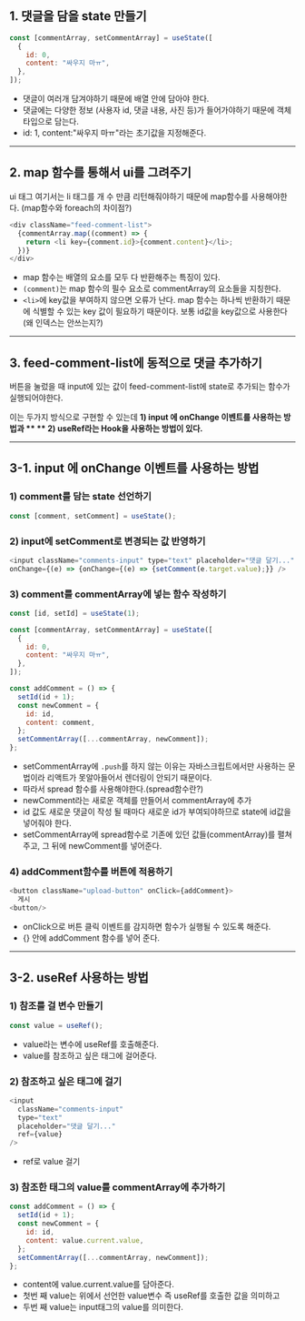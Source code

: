 ## 1. 댓글을 담을 state 만들기

```javascript
const [commentArray, setCommentArray] = useState([
  {
    id: 0,
    content: "싸우지 마ㅠ",
  },
]);
```

- 댓글이 여러개 담겨야하기 때문에 배열 안에 담아야 한다.
- 댓글에는 다양한 정보 (사용자 id, 댓글 내용, 사진 등)가 들어가야하기 때문에 객체 타입으로 담는다.
- id: 1, content:"싸우지 마ㅠ"라는 초기값을 지정해준다.

---

## 2. map 함수를 통해서 ui를 그려주기

ui 태그 여기서는 li 태그를 개 수 만큼 리턴해줘야하기 때문에 map함수를 사용해야한다. (map함수와 foreach의 차이점?)

```javascript
<div className="feed-comment-list">
  {commentArray.map((comment) => {
    return <li key={comment.id}>{comment.content}</li>;
  })}
</div>
```

- map 함수는 배열의 요소를 모두 다 반환해주는 특징이 있다.
- `(comment)`는 map 함수의 필수 요소로 commentArray의 요소들을 지칭한다.
- `<li>`에 key값을 부여하지 않으면 오류가 난다. map 함수는 하나씩 반환하기 때문에 식별할 수 있는 key 값이 필요하기 때문이다. 보통 id값을 key값으로 사용한다 (왜 인덱스는 안쓰는지?)

---

## 3. feed-comment-list에 동적으로 댓글 추가하기

버튼을 눌렀을 때 input에 있는 값이 feed-comment-list에 state로 추가되는 함수가 실행되어야한다.

이는 두가지 방식으로 구현할 수 있는데
**1) input 에 onChange 이벤트를 사용하는 방법과 **
** 2) useRef라는 Hook을 사용하는 방법이 있다.**

---

## 3-1. input 에 onChange 이벤트를 사용하는 방법

### 1) comment를 담는 state 선언하기

```javascript
const [comment, setComment] = useState();
```

### 2) input에 setComment로 변경되는 값 반영하기

```javascript
<input className="comments-input" type="text" placeholder="댓글 달기..."
onChange={(e) => {onChange={(e) => {setComment(e.target.value);}} />
```

### 3) comment를 commentArray에 넣는 함수 작성하기

```javascript
const [id, setId] = useState(1);

const [commentArray, setCommentArray] = useState([
  {
    id: 0,
    content: "싸우지 마ㅠ",
  },
]);

const addComment = () => {
  setId(id + 1);
  const newComment = {
    id: id,
    content: comment,
  };
  setCommentArray([...commentArray, newComment]);
};
```

- setCommentArray에 `.push`를 하지 않는 이유는 자바스크립트에서만 사용하는 문법이라 리액트가 못알아들어서 렌더링이 안되기 때문이다.
- 따라서 spread 함수를 사용해야한다.(spread함수란?)
- newComment라는 새로운 객체를 만들어서 commentArray에 추가
- id 값도 새로운 댓글이 작성 될 때마다 새로운 id가 부여되야하므로 state에 id값을 넣어줘야 한다.
- setCommentArray에 spread함수로 기존에 있던 값들(commentArray)를 펼쳐주고, 그 뒤에 newComment를 넣어준다.

### 4) addComment함수를 버튼에 적용하기

```javascript
<button className="upload-button" onClick={addComment}>
  게시
<button/>
```

- onClick으로 버튼 클릭 이벤트를 감지하면 함수가 실행될 수 있도록 해준다.
- {} 안에 addComment 함수를 넣어 준다.

---

## 3-2. useRef 사용하는 방법

### 1) 참조를 걸 변수 만들기

```javascript
const value = useRef();
```

- value라는 변수에 useRef를 호출해준다.
- value를 참조하고 싶은 태그에 걸어준다.

### 2) 참조하고 싶은 태그에 걸기

```javascript
<input
  className="comments-input"
  type="text"
  placeholder="댓글 달기..."
  ref={value}
/>
```

- ref로 value 걸기

### 3) 참조한 태그의 value를 commentArray에 추가하기

```javascript
const addComment = () => {
  setId(id + 1);
  const newComment = {
    id: id,
    content: value.current.value,
  };
  setCommentArray([...commentArray, newComment]);
};
```

- content에 value.current.value를 담아준다.
- 첫번 째 value는 위에서 선언한 value변수 즉 useRef를 호출한 값을 의미하고
- 두번 째 value는 input태그의 value를 의미한다.
